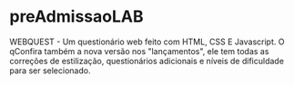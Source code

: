 # preAdmissaoLAB
WEBQUEST - Um questionário web feito com HTML, CSS E Javascript.
O qConfira também a nova versão nos "lançamentos", ele tem todas as correções de estilização, questionários adicionais e níveis de dificuldade para ser selecionado.
